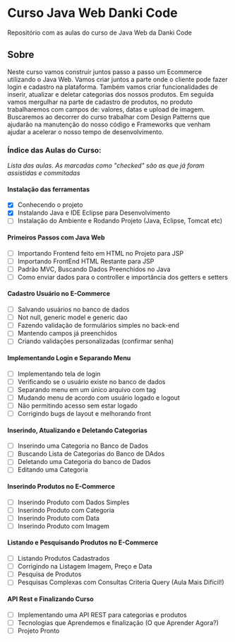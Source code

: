 # Curso Java Web Danki Code
Repositório com as aulas do curso de Java Web da Danki Code

## Sobre

Neste curso vamos construir juntos passo a passo um Ecommerce utilizando o Java Web. Vamos criar juntos a parte onde o cliente pode fazer login e cadastro na plataforma. Também vamos criar funcionalidades de inserir, atualizar e deletar categorias dos nossos produtos. Em seguida vamos mergulhar na parte de cadastro de produtos, no produto trabalharemos com campos de: valores, datas e upload de imagem. Buscaremos ao decorrer do curso trabalhar com Design Patterns que ajudarão na manutenção do nosso código e Frameworks que venham ajudar a acelerar o nosso tempo de desenvolvimento.

### Índice das Aulas do Curso:
<p><em>Lista das aulas. As marcadas como "checked" são as que já foram assistidas e commitadas</em></p>

#### Instalação das ferramentas
- [x] Conhecendo o projeto
- [x] Instalando Java e IDE Eclipse para Desenvolvimento
- [ ] Instalação do Ambiente e Rodando Projeto (Java, Eclipse, Tomcat etc)

#### Primeiros Passos com Java Web
- [ ] Importando Frontend feito em HTML no Projeto para JSP
- [ ] Importando FrontEnd HTML Restante para JSP
- [ ] Padrão MVC, Buscando Dados Preenchidos no Java
- [ ] Como enviar dados para o controller e importância dos getters e setters

#### Cadastro Usuário no E-Commerce
- [ ] Salvando usuários no banco de dados
- [ ] Not null, generic model e generic dao
- [ ] Fazendo validação de formulários simples no back-end
- [ ] Mantendo campos já preenchidos
- [ ] Criando validações personalizadas (confirmar senha)

#### Implementando Login e Separando Menu
- [ ] Implementando tela de login
- [ ] Verificando se o usuário existe no banco de dados
- [ ] Separando menu em um único arquivo com tag
- [ ] Mudando menu de acordo com usuário logado e logout
- [ ] Não permitindo acesso sem estar logado
- [ ] Corrigindo bugs de layout e melhorando front

#### Inserindo, Atualizando e Deletando Categorias
- [ ] Inserindo uma Categoria no Banco de Dados
- [ ] Buscando Lista de Categorias do Banco de DAdos
- [ ] Deletando uma Categoria do banco de Dados
- [ ] Editando uma Categoria

#### Inserindo Produtos no E-Commerce
- [ ] Inserindo Produto com Dados Simples
- [ ] Inserindo Produto com Categoria
- [ ] Inserindo Produto com Data
- [ ] Inserindo Produto com Imagem

#### Listando e Pesquisando Produtos no E-Commerce
- [ ] Listando Produtos Cadastrados
- [ ] Corrigindo na Listagem Imagem, Preço e Data
- [ ] Pesquisa de Produtos
- [ ] Pesquisas Complexas com Consultas Criteria Query (Aula Mais Difícil!)

#### API Rest e Finalizando Curso
- [ ] Implementando uma API REST para categorias e produtos
- [ ] Tecnologias que Aprendemos e finalização (O que Aprender Agora?)
- [ ] Projeto Pronto
